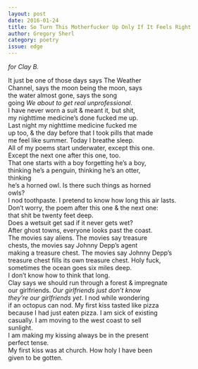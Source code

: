 ```yaml
---
layout: post 
date: 2016-01-24
title: So Turn This Motherfucker Up Only If It Feels Right
author: Gregory Sherl
category: poetry
issue: edge
---
```

_for Clay B._

It just be one of those days says The Weather  
Channel, says the moon being the moon, says  
the water almost gone, says the song  
going _We about to get real unprofessional_.  
I have never worn a suit & meant it, but shit,  
my nighttime medicine’s done fucked me up.  
Last night my nighttime medicine fucked me  
up too, & the day before that I took pills that made  
me feel like summer. Today I breathe sleep.  
All of my poems start underwater, except this one.  
Except the next one after this one, too.  
That one starts with a boy forgetting he’s a boy,  
thinking he’s a penguin, thinking he’s an otter,  
thinking  
he’s a horned owl. Is there such things as horned  
owls?  
I nod toothpaste. I pretend to know how long this air lasts.  
Don’t worry, the poem after this one & the next one:  
that shit be twenty feet deep.  
Does a wetsuit get sad if it never gets wet?  
After ghost towns, everyone looks past the coast.  
The movies say aliens. The movies say treasure  
chests, the movies say Johnny Depp’s agent  
making a treasure chest. The movies say Johnny Depp’s  
treasure chest fills its own treasure chest. Holy fuck,  
sometimes the ocean goes six miles deep.  
I don’t know how to think that long.  
Clay says we should run through a forest & impregnate  
our girlfriends. _Our girlfriends just don’t know  
they’re our girlfriends yet_. I nod while wondering  
if an octopus can nod. My first kiss tasted like pizza  
because I had just eaten pizza. I am sick of existing  
casually. I am moving to the west coast to sell  
sunlight.  
I am making my kissing always be in the present  
perfect tense.  
My first kiss was at church. How holy I have been  
given to be gotten.